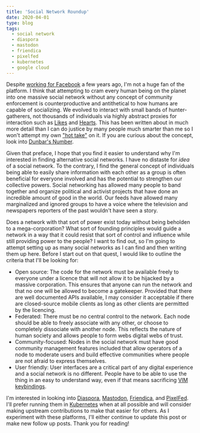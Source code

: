 ```yaml
---
title: 'Social Network Roundup'
date: 2020-04-01
type: blog
tags:
  - social network
  - diaspora
  - mastodon
  - friendica
  - pixelfed
  - kubernetes
  - google cloud
---
```


Despite [working for Facebook](https://www.linkedin.com/in/brandonhighthesoftwareguy) a few years ago, I'm not a huge fan of the platform. I think that attempting to cram every human being on the planet into one massive social network without any concept of community enforcement is counterproductive and antithetical to how humans are capable of socializing. We evolved to interact with small bands of hunter-gatherers, not thousands of individuals via highly abstract proxies for interaction such as [Likes](https://facebook.com) and [Hearts](https://twitter.com). This has been written about in much more detail than I can do justice by many people much smarter than me so I won't attempt my own ["hot take"](https://en.wikipedia.org/wiki/Hot_take) on it. If you are curious about the concept, look into [Dunbar's Number](https://en.wikipedia.org/wiki/Dunbar%27s_number).

<!-- more -->

Given that preface, I hope that you find it easier to understand why I'm interested in finding alternative social networks. I have no distaste for _idea_ of a social network. To the contrary, I find the general concept of individuals being able to easily share information with each other as a group is often beneficial for everyone involved and has the potential to strengthen our collective powers. Social networking has allowed many people to band together and organize political and activist projects that have done an incredible amount of good in the world. Our feeds have allowed many marginalized and ignored groups to have a voice where the television and newspapers reporters of the past wouldn't have seen a story.

Does a network with that sort of power exist today without being beholden to a mega-corporation? What sort of founding principles would guide a network in a way that it could resist that sort of control and influence while still providing power to the people? I want to find out, so I'm going to attempt setting up as many social networks as I can find and then writing them up here. Before I start out on that quest, I would like to outline the criteria that I'll be looking for:

* Open source: The code for the network must be available freely to everyone under a licence that will not allow it to be hijacked by a massive corporation. This ensures that anyone can run the network and that no one will be allowed to become a gatekeeper. Provided that there are well documented APIs available, I may consider it acceptable if there are closed-source mobile clients as long as other clients are permitted by the licencing.
* Federated: There must be no central control to the network. Each node should be able to freely associate with any other, or choose to completely dissociate with another node. This reflects the nature of human society and allows people to form webs digital webs of trust.
* Community-focused: Nodes in the social network must have good community management features included that allow operators of a node to moderate users and build effective communities where people are not afraid to express themselves.
* User friendly: User interfaces are a critical part of any digital experience and a social network is no different. People have to be able to use the thing in an easy to understand way, even if that means sacrificing [VIM keybindings](https://www.vim.org/).

I'm interested in looking into [Diaspora](https://diasporafoundation.org/), [Mastodon](https://mastodon.social), [Friendica](https://friendi.ca/), and [PixelFed](https://pixelfed.org/). I'll prefer running them in [Kubernetes](https://kubernetes.io/) when at all possible and will consider making upstream contributions to make that easier for others. As I experiment with these platforms, I'll either continue to update this post or make new follow up posts. Thank you for reading!